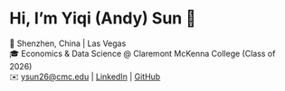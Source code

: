 # Hi, I’m Yiqi (Andy) Sun 👋  

📍 Shenzhen, China | Las Vegas  
🎓 Economics & Data Science @ Claremont McKenna College (Class of 2026)  
✉️ ysun26@cmc.edu | [LinkedIn](https://www.linkedin.com/in/yiqisun) | [GitHub](https://github.com/YiqiSun1)  

